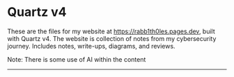 # Quartz v4

These are the files for my website at https://rabb1th0les.pages.dev, built with Quartz v4. The website is collection of notes from my cybersecurity journey. Includes notes, write-ups, diagrams, and reviews.

Note: There is some use of AI within the content

---
